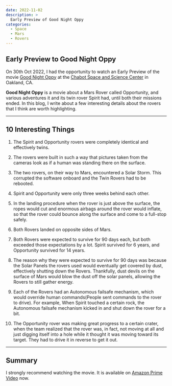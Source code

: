 ```yaml
---
date: 2022-11-02
description: >
  Early Preview of Good Night Oppy 
categories:
  - Space
  - Mars
  - Rovers
---
```


## Early Preview to Good Night Oppy 

On 30th Oct 2022, I had the opportunity to watch an Early Preview of the movie [Good Night Oppy](https://en.wikipedia.org/wiki/Good_Night_Oppy) at the [Chabot Space and Science Center](https://chabotspace.org/) in Oakland, CA. 

**Good Night Oppy** is a movie about a Mars Rover called Opportunity, and various adventures it and its twin rover Spirit had, until both their missions ended. In this blog, I write about a few interesting details about the rovers that I think are worth highlighting. 

<!-- more -->

---

## 10 Interesting Things

1. The Spirit and Opportunity rovers were completely identical and effectively twins.

2. The rovers were built in such a way that pictures taken from the cameras look as if a human was standing there on the surface.

3. The two rovers, on their way to Mars, encountered a Solar Storm. This corrupted the software onboard and the Twin Rovers had to be rebooted.

4. Spirit and Opportunity were only three weeks behind each other.

5. In the landing procedure when the rover is just above the surface, the ropes would cut and enormous airbags around the rover would inflate, so that the rover could bounce along the surface and come to a full-stop safely.

6. Both Rovers landed on opposite sides of Mars.

7. Both Rovers were expected to survive for 90 days each, but both exceeded those expectations by a lot.  Spirit survived for 6 years, and Opportunity survived for 14 years.

8. The reason why they were expected to survive for 90 days was because the Solar Panels the rovers used would eventually get covered by dust, effectively shutting down the Rovers.  Thankfully, dust devils on the surface of Mars would blow the dust off the solar panels, allowing the Rovers to still gather energy.

9. Each of the Rovers had an Autonomous failsafe mechanism, which would override human commands(People sent commands to the rover to drive).  For example, When Spirit touched a certain rock, the Autonomous failsafe mechanism kicked in and shut down the rover for a bit.

10. The Opportunity rover was making great progress to a certain crater, when the team realized that the rover was, in fact, not moving at all and just digging itself into a hole while it thought it was moving toward its target.  They had to drive it in reverse to get it out.


---
## Summary

I strongly recommend watching the movie. It is available on [Amazon Prime Video](https://www.amazon.com/Prime-Video/) now.
